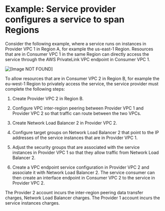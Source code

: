 # Example: Service provider configures a service to span Regions<a name="vpc-inter-region-peering-provider-side"></a>

Consider the following example, where a service runs on instances in Provider VPC 1 in Region A, for example the us\-east\-1 Region\. Resources that are in Consumer VPC 1 in the same Region can directly access the service through the AWS PrivateLink VPC endpoint in Consumer VPC 1\.

![\[Image NOT FOUND\]](http://docs.aws.amazon.com/vpc/latest/userguide/images/inter-region-peering-provider-side.png)

To allow resources that are in Consumer VPC 2 in Region B, for example the eu\-west\-1 Region to privately access the service, the service provider must complete the following steps:

1. Create Provider VPC 2 in Region B\.

1. Configure VPC inter\-region peering between Provider VPC 1 and Provider VPC 2 so that traffic can route between the two VPCs\.

1. Create Network Load Balancer 2 in Provider VPC 2\.

1. Configure target groups on Network Load Balancer 2 that point to the IP addresses of the service instances that are in Provider VPC 1\.

1. Adjust the security groups that are associated with the service instances in Provider VPC 1 so that they allow traffic from Network Load Balancer 2\.

1. Create a VPC endpoint service configuration in Provider VPC 2 and associate it with Network Load Balancer 2\. The service consumer can then create an interface endpoint in Consumer VPC 2 to the service in Provider VPC 2\.

 The Provider 2 account incurs the inter\-region peering data transfer charges, Network Load Balancer charges\. The Provider 1 account incurs the service instances charges\.
